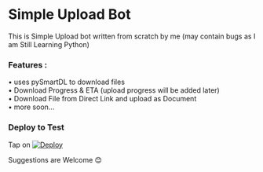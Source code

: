 # Simple Upload Bot

This is Simple Upload bot written from scratch by me (may contain bugs as I am Still Learning Python)

### Features :
• uses pySmartDL to download files \
• Download Progress & ETA (upload progress will be added later) \
• Download File from Direct Link and upload as Document \
• more soon... 

### Deploy to Test
Tap on [![Deploy](https://www.herokucdn.com/deploy/button.svg)](https://heroku.com/deploy)

Suggestions are Welcome 😊
